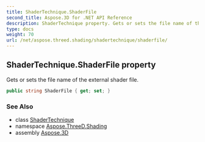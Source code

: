 ```yaml
---
title: ShaderTechnique.ShaderFile
second_title: Aspose.3D for .NET API Reference
description: ShaderTechnique property. Gets or sets the file name of the external shader file
type: docs
weight: 70
url: /net/aspose.threed.shading/shadertechnique/shaderfile/
---
```

## ShaderTechnique.ShaderFile property

Gets or sets the file name of the external shader file.

```csharp
public string ShaderFile { get; set; }
```

### See Also

* class [ShaderTechnique](../)
* namespace [Aspose.ThreeD.Shading](../../../aspose.threed.shading/)
* assembly [Aspose.3D](../../../)


